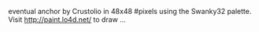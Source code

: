 eventual anchor by Crustolio in 48x48 #pixels using the Swanky32 palette. Visit http://paint.lo4d.net/ to draw ... 